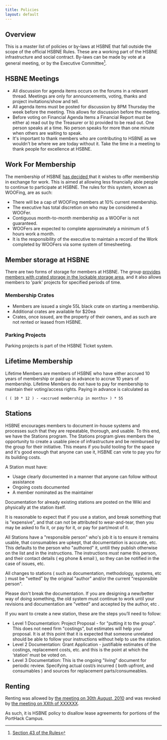 ```yaml
---
title: Policies
layout: default
---
```


## Overview
This is a master list of policies or by-laws at HSBNE that fall outside the scope of the official HSBNE Rules. These are a working part of the HSBNE infrastructure and social contract. By-laws can be made by vote at a general meeting, or by the Executive Committee[^1].

## HSBNE Meetings

 - All discussion for agenda items occurs on the forums in a relevant thread. Meetings are only for announcements, voting, thanks and project invitations/show and tell.
 - All agenda items must be posted for discussion by 8PM Thursday the week before the meeting. This allows for discussion before the meeting.
 - Before voting on Financial Agenda Items a Financial Report must be either a) read out by the Treasurer or b) provided to be read out.
One person speaks at a time. No person speaks for more than one minute when others are waiting to speak.
 - It's important to thank members who are contributing to HSBNE as we wouldn't be where we are today without it. Take the time in a meeting to thank people for excellence at HSBNE.

## Work For Membership


The membership of HSBNE [ has decided ](/admin/meeting/20130521.html) that it wishes to offer membership in exchange for work. This is aimed at allowing less financially able people to continue to participate at HSBNE. The rules for this system, known as WOOFing, are as such:

 - There will be a cap of WOOFing members at 10% current membership.
 - The executive has total discretion on who may be considered a WOOFer.
 - Contiguous month-to-month membership as a WOOFer is not guaranteed.
 - WOOFers are expected to complete approximately a minimum of 5 hours work a month.
 - It is the responsibility of the executive to maintain a record of the Work completed by WOOFers via some system of timesheeting.

## Member storage at HSBNE

There are two forms of storage for members at HSBNE. The group [provides members with crated storage in the lockable storage area](/admin/meeting/20130115.html), and it also allows members to 'park' projects for specified periods of time.

### Membership Crates

 - Members are issued a single 55L black crate on starting a membership.
 - Additional crates are available for $20ea
 - Crates, once issued, are the property of their owners, and as such are not rented or leased from HSBNE.

### Parking Projects

Parking projects is part of the HSBNE Ticket system.

## Lifetime Membership

Lifetime Members are members of HSBNE who have either accrued 10 years of membership or paid up in advance to accrue 10 years of membership. Lifetime Members do not have to pay for membership to maintain their voting/access rights. Paying in advance is calculated as 

    ( ( 10 * 12 ) - <accrued membership in months> ) * 55

## Stations

HSBNE encourages members to document in-house systems and processes such that they are repeatable, thorough, and usable. To this end, we have the Stations program. The Stations program gives members the opportunity to create a usable piece of infrastructure and be reimbursed by the group for their initiative. This means if you build tooling for the space and it's good enough that anyone can use it, HSBNE can vote to pay you for its building costs.

A Station must have:

- Usage clearly documented in a manner that anyone can follow without assistance
- Ongoing costs documented
- A member nominated as the maintainer

Documentation for already existing stations are posted on the Wiki and physically at the station itself.

It is reasonable to expect that if you use a station, and break something that is "expensive", and that can not be attributed to wear-and-tear, then you may be asked to fix it, or pay for it, or pay for part/most of it.

All Stations have a "responsible person" who's job it is to ensure it remains usable, that consumables are upkept, that documentation is accurate, etc. This defaults to the person who "authored" it, untill they publish otherwise on the list and in the instructions.   The instructions *must* name this person, and their contact details ( eg phone & email ), so they can be notified in the case of issues, etc. 

All changes to stations ( such as documentation, methodology, systems, etc ) must be "vetted" by the original "author" and/or the current "responsible person".

Please don't break the documentation.   If you are designing a new/better way of doing something, the old system must continue to work until your revisions and documentation are "vetted" and accepted by the author, etc .

If you want to create a new station, these are the steps you’ll need to follow:
- Level 1 Documentation:  Project Proposal -  for "putting it to the group". This does not need firm "costings", but estimates will help your proposal. It is at this point that it is expected that someone unrelated should be able to follow your instructions without help to use the station.
- Level 2 Documentation:  Grant Application - justifiable estimates of the costings, replacement costs, etc. and this is the point at which the ‘station’ must be voted on.
- Level 3 Documentation:  This is the ongoing "living" document for periodic review.  Specifying actual cost/s incurred ( both upfront, and consumables ) and sources for replacement parts/consumeables. 

## Renting

Renting was allowed by [the meeting on 30th August, 2010](/admin/meeting/20110830.html) and was revoked by [the meeting on XXth of XXXXXX](/admin/meeting/2013XXXX.md).

As such, it is HSBNE policy to disallow lease agreements for portions of the PortHack Campus.


[^1]: [Section 43 of the Rules](/admin/rules.html#by-laws)

